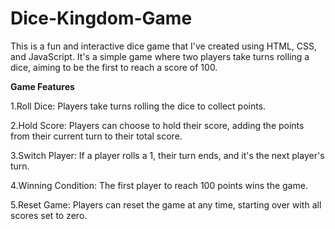 # Dice-Kingdom-Game
This is a fun and interactive dice game that I've created using HTML, CSS, and JavaScript. It's a simple game where two players take turns rolling a dice, aiming to be the first to reach a score of 100.

**Game Features**

1.Roll Dice: Players take turns rolling the dice to collect points.

2.Hold Score: Players can choose to hold their score, adding the points from their current turn to their total score.

3.Switch Player: If a player rolls a 1, their turn ends, and it's the next player's turn.

4.Winning Condition: The first player to reach 100 points wins the game.

5.Reset Game: Players can reset the game at any time, starting over with all scores set to zero.
